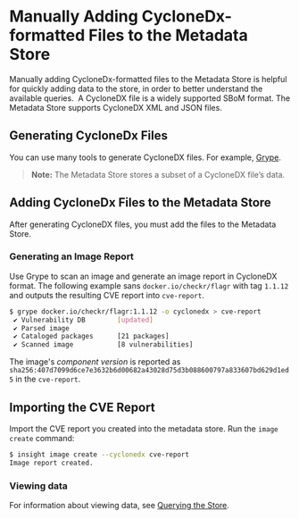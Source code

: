# Manually Adding CycloneDx-formatted Files to the Metadata Store

Manually adding CycloneDx-formatted files to the Metadata Store is helpful for quickly adding data to the store, in order to better understand the available queries.
​
A CycloneDX file is a widely supported SBoM format. The Metadata Store supports CycloneDX XML and JSON files.
​​
## Generating CycloneDx Files

You can use many tools to generate CycloneDX files. For example, [Grype](https://github.com/anchore/grype).
​
> **Note:** The Metadata Store stores a subset of a CycloneDX file’s data.
​
## Adding CycloneDx Files to the Metadata Store

After generating CycloneDX files, you must add the files to the Metadata Store.
​
### Generating an Image Report

Use Grype to scan an image and generate an image report in CycloneDX format. The following example sans `docker.io/checkr/flagr` with tag `1.1.12` and outputs the resulting CVE report into `cve-report`.

```sh
$ grype docker.io/checkr/flagr:1.1.12 -o cyclonedx > cve-report
 ✔ Vulnerability DB        [updated]
 ✔ Parsed image
 ✔ Cataloged packages      [21 packages]
 ✔ Scanned image           [8 vulnerabilities]
```

The image's *component version* is reported as `sha256:407d7099d6ce7e3632b6d00682a43028d75d3b088600797a833607bd629d1ed5` in the `cve-report`.

## Importing the CVE Report

Import the CVE report you created into the metadata store. Run the `image create` command:

```sh
$ insight image create --cyclonedx cve-report
Image report created.
```

### Viewing data
For information about viewing data, see [Querying the Store](querying_the_metadata_store.md).
​
